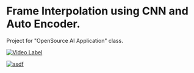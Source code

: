# Frame Interpolation using CNN and Auto Encoder.

Project for "OpenSource AI Application" class.


[![Video Label](https://i.ytimg.com/an_webp/MVgPcENaGs8/mqdefault_6s.webp?du=3000&sqp=CO-b_JwG&rs=AOn4CLAKnJb_2kQCCuRaSO0L41ljFJIAUg)](https://www.youtube.com/watch?v=MVgPcENaGs8)

[![asdf](https://i.ytimg.com/an_webp/JBEJwDaJIKc/mqdefault_6s.webp?du=3000&sqp=COmn_JwG&rs=AOn4CLDs83fmulXIJh2g4ohpTNzmqiJ1jw)](https://youtu.be/JBEJwDaJIKc)

